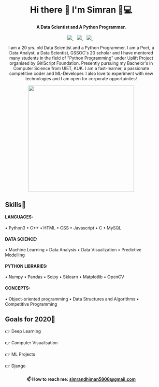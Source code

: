 <h1 align='center'>
  Hi there 👋 I'm Simran 👩💻
</h1>

<h4 align='center'>
  A Data Scientist and A Python Programmer.
</h4>

<p align='center'>
  
  <!--<a href="https://wa.me/5518996643974?text=Olá!%20Alexandre">
    <img src="https://img.shields.io/badge/WHATSAPP-%2325D366.svg?&style=for-the-badge&logo=whatsapp&logoColor=white" />    
  </a>&nbsp;&nbsp;-->
  <a href="https://www.linkedin.com/in/simran2104/">
    <img src="https://img.shields.io/badge/linkedin-%230077B5.svg?&style=flat&logo=linkedin&logoColor=white" />
  </a>&nbsp;&nbsp;
  <a href="https://www.facebook.com/simrandhiman2104">
    <img src="https://img.shields.io/badge/facebook-%231877F2.svg?&style=flat&logo=facebook&logoColor=white" />        
  </a>&nbsp;&nbsp;
  <a href="https://twitter.com/simran_2104">
    <img src="https://img.shields.io/badge/twitter-%231DA1F2.svg?&style=flat&logo=twitter&logoColor=white" />        
  </a>&nbsp;&nbsp;
  
  
</p>

<p align='center'>
  I am a 20 yrs. old Data Scientist and a Python Programmer. I am a Poet, a Data Analyst, a Data Scientist, GSSOC's 20 scholar and I have mentored many students in the field of "Python Programming" under Uplift Project organised by GirlScript Foundation. Presently pursuing my Bachelor's in Computer Science from UIET, KUK.  I am a fast-learner, a passionate competitive coder and ML-Developer. I also love to experiment with new technologies and I am open for corporate opportuinites!
<p>



<p align='center'>
  <a href="#"><img src="https://github-readme-stats.vercel.app/api?username=simran2104&hide=issues&count_private=true&show_icons=false&theme=dark" width="350""></a>
</p>






## Skills🥇
#### LANGUAGES: 
• Python3 • C++ •˙HTML • CSS • Javascript • C • MySQL
#### DATA SCIENCE: 
• Machine Learning • Data Analysis • Data Visualization • Predictive Modelling
#### PYTHON LIBRARIES:
• Numpy • Pandas • Scipy • Sklearn • Matplotlib • OpenCV
#### CONCEPTS: 
• Object-oriented programming • Data Structures and Algorithms • Competitive Programming


## Goals for 2020🎯
👉 Deep Learning

👉 Computer Visualisation

👉 ML Projects

👉 Django


<h4 align='center'>
  📫 How to reach me: <a href='mailto:simrandhiman5808@gmail.com'>simrandhiman5808@gmail.com</a>
</h4>
